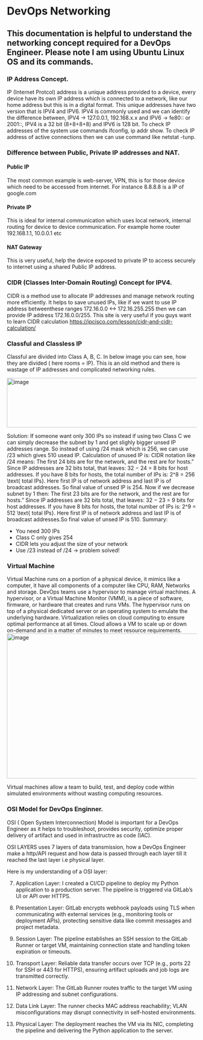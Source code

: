 # DevOps Networking
## This documentation is helpful to understand the networking concept required for a DevOps Engineer. Please note I am using Ubuntu Linux OS and its commands.
### IP Address Concept.
IP (Internet Protcol) address is a unique address provided to a device, every device have its own IP address which is connected to a network, like our home address but this is in a digital format.
This unique addresses have two version that is IPV4 and IPV6. IPV4 is commonly used and we can identify the difference between, IPV4 -> 127.0.0.1, 192.168.x.x and IPV6 -> fe80:: or 2001::, IPV4 is a 32 bit (8+8+8+8) and IPV6 is 128 bit. To check IP addresses of the system use commands ifconfig, ip addr show. To check IP address of active connections then we can use command like netstat -tunp. 
### Difference between Public, Private IP addresses and NAT.
#### Public IP
The most common example is web-server, VPN, this is for those device which need to be accessed from internet. For instance 8.8.8.8 is a IP of google.com
#### Private IP
This is ideal for internal communication which uses local network, internal routing for device to device communication. For example home router 192.168.1.1, 10.0.0.1 etc
#### NAT Gateway
This is very useful, help the device exposed to private IP to access securely to internet using a shared Public IP address.
### CIDR (Classes Inter-Domain Routing) Concept for IPV4.
CIDR is a method use to allocate IP addresses and manage network routing more efficiently. It helps to save unused IPs, like if we want to use  IP address betweenthese ranges 172.16.0.0 <-> 172.16.255.255 then we can provide IP address 172.16.0.0/255. This site is very useful if you guys want to learn CIDR calculation https://ipcisco.com/lesson/cidr-and-cidr-calculation/
### Classful and Classless IP
Classful are divided into Class A, B, C. In below image you can see, how they are divided ( here rooms = IP). This is an old method and there is wastage of IP addresses and complicated networking rules.

<img width="509" height="131" alt="image" src="https://github.com/user-attachments/assets/98aabb79-86bd-4e85-b7b7-30e4f6f6fb8b" />

Solution: If someone want only 300 IPs so instead if using two Class C we can simply decrease the subnet by 1 and get slighly bigger unsed IP addresses range.
So instead of using /24 mask which is 256, we can use /23 which gives 510 usead IP.
Calculation of unused IP is:
CIDR notation like /24 means:
The first 24 bits are for the network, and the rest are for hosts.”
Since IP addresses are 32 bits total, that leaves: 32 − 24 = 8 bits for host addresses.
If you have 8 bits for hosts, the total number of IPs is:
2^8 = 256 \text{ total IPs}. Here first IP is of network address and last IP is of broadcast addresses. So final value of unsed IP is 254.
Now if we decrease subnet by 1 then:
The first 23 bits are for the network, and the rest are for hosts.”
Since IP addresses are 32 bits total, that leaves: 32 − 23 = 9 bits for host addresses.
If you have 8 bits for hosts, the total number of IPs is:
2^9 = 512 \text{ total IPs}. Here first IP is of network address and last IP is of broadcast addresses.So final value of unsed IP is 510.
Summary:
- You need 300 IPs
- Class C only gives 254
- CIDR lets you adjust the size of your network
- Use /23 instead of /24 → problem solved!
### Virtual Machine
Virtual Machine runs on a portion of a physical device, it mimics like a computer, it have all components of a computer like CPU, RAM, Networks and storage.
DevOps teams use a hypervisor to manage virtual machines. A hypervisor, or a Virtual Machine Monitor (VMM), is a piece of software, firmware, or hardware that creates and runs VMs.
The hypervisor runs on top of a physical dedicated server or an operating system to emulate the underlying hardware.
Virtualization relies on cloud computing to ensure optimal performance at all times. Cloud allows a VM to scale up or down on-demand and in a matter of minutes to meet resource requirements.
<img width="623" height="384" alt="image" src="https://github.com/user-attachments/assets/562fa448-236c-49ec-b4e2-83dab51e4ff3" />

Virtual machines allow a team to build, test, and deploy code within simulated environments without wasting computing resources.
### OSI Model for DevOps Enginner.
OSI ( Open System Interconnection) Model is important for a DevOps Engineer as it helps to troubleshoot, provides security, optimize proper delivery of artifact and used in infrastructre as code (IAC).

OSI LAYERS uses 7 layers of data transmission, how a DevOps Engineer make a http/API request and how data is passed through each layer till it reached the last layer i.e physical layer.

Here is my understanding of a OSI layer:

7) Application Layer: I created a CI/CD pipeline to deploy my Python application to a production server. The pipeline is triggered via GitLab’s UI or API over HTTPS.
   
6) Presentation Layer: GitLab encrypts webhook payloads using TLS when communicating with external services (e.g., monitoring tools or deployment APIs), protecting sensitive data like commit messages and project metadata.
   
5) Session Layer: The pipeline establishes an SSH session to the GitLab Runner or target VM, maintaining connection state and handling token expiration or timeouts.
   
4) Transport Layer: Reliable data transfer occurs over TCP (e.g., ports 22 for SSH or 443 for HTTPS), ensuring artifact uploads and job logs are transmitted correctly.
   
3) Network Layer: The GitLab Runner routes traffic to the target VM using IP addressing and subnet configurations.
   
2) Data Link Layer: The runner checks MAC address reachability; VLAN misconfigurations may disrupt connectivity in self-hosted environments.
   
1) Physical Layer: The deployment reaches the VM via its NIC, completing the pipeline and delivering the Python application to the server.


